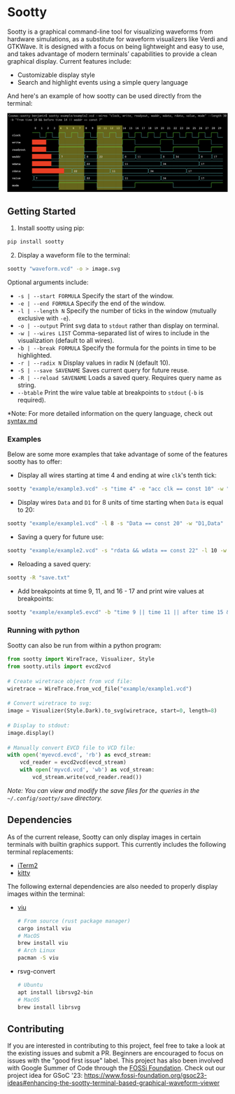 # Sootty

Sootty is a graphical command-line tool for visualizing waveforms from hardware simulations, as a substitute for waveform visualizers like Verdi and GTKWave. It is designed with a focus on being lightweight and easy to use, and takes advantage of modern terminals’ capabilities to provide a clean graphical display. Current features include:
- Customizable display style
- Search and highlight events using a simple query language

And here's an example of how sootty can be used directly from the terminal:

<img width="979" alt="Screenshot of sootty in action" src="https://raw.githubusercontent.com/Ben1152000/sootty/master/image/screenshot.png">

## Getting Started

1. Install sootty using pip:

```bash
pip install sootty
```

2. Display a waveform file to the terminal:

```bash
sootty "waveform.vcd" -o > image.svg
```

Optional arguments include:
- `-s | --start FORMULA` Specify the start of the window.
- `-e | --end FORMULA` Specify the end of the window.
- `-l | --length N` Specify the number of ticks in the window (mutually exclusive with `-e`).
- `-o | --output` Print svg data to `stdout` rather than display on terminal.
- `-w | --wires LIST` Comma-separated list of wires to include in the visualization (default to all wires).
- `-b | --break FORMULA` Specify the formula for the points in time to be highlighted.
- `-r | --radix N` Display values in radix N (default 10).
- `-S | --save SAVENAME` Saves current query for future reuse.
- `-R | --reload SAVENAME` Loads a saved query. Requires query name as string.
- `--btable` Print the wire value table at breakpoints to `stdout` (`-b` is required).

*Note: For more detailed information on the query language, check out [syntax.md](syntax.md)

### Examples

Below are some more examples  that take advantage of some of the features sootty has to offer:

- Display all wires starting at time 4 and ending at wire `clk`'s tenth tick:

```bash
sootty "example/example3.vcd" -s "time 4" -e "acc clk == const 10" -w "clk,rst_n,pc,inst"
```

- Display wires `Data` and `D1` for 8 units of time starting when `Data` is equal to 20:

```bash
sootty "example/example1.vcd" -l 8 -s "Data == const 20" -w "D1,Data"
```

- Saving a query for future use:

```bash
sootty "example/example2.vcd" -s "rdata && wdata == const 22" -l 10 -w "rdata, wdata" -S "save.txt"
```

- Reloading a saved query:

```bash
sootty -R "save.txt"
```

- Add breakpoints at time 9, 11, and 16 - 17 and print wire values at breakpoints:

```bash
sootty "example/example5.evcd" -b "time 9 || time 11 || after time 15 && before time 18" --btable
```

### Running with python

Sootty can also be run from within a python program:

```python
from sootty import WireTrace, Visualizer, Style
from sootty.utils import evcd2vcd

# Create wiretrace object from vcd file:
wiretrace = WireTrace.from_vcd_file("example/example1.vcd")

# Convert wiretrace to svg:
image = Visualizer(Style.Dark).to_svg(wiretrace, start=0, length=8)

# Display to stdout:
image.display()

# Manually convert EVCD file to VCD file:
with open('myevcd.evcd', 'rb') as evcd_stream:
    vcd_reader = evcd2vcd(evcd_stream)
    with open('myvcd.vcd', 'wb') as vcd_stream:
        vcd_stream.write(vcd_reader.read())
```

*Note: You can view and modify the save files for the queries in the `~/.config/sootty/save` directory.*

## Dependencies

As of the current release, Sootty can only display images in certain terminals with builtin graphics support. This currently includes the following terminal replacements:

- [iTerm2](https://iterm2.com/)
- [kitty](https://sw.kovidgoyal.net/kitty/)

The following external dependencies are also needed to properly display images within the terminal:

- [viu](https://github.com/atanunq/viu)

  ```bash
  # From source (rust package manager)
  cargo install viu
  # MacOS
  brew install viu
  # Arch Linux
  pacman -S viu
  ```
- rsvg-convert
  ```bash
  # Ubuntu
  apt install librsvg2-bin
  # MacOS
  brew install librsvg
  ```

## Contributing

If you are interested in contributing to this project, feel free to take a look at the existing issues and submit a PR. Beginners are encouraged to focus on issues with the "good first issue" label. This project has also been involved with Google Summer of Code through the [FOSSi Foundation](https://www.fossi-foundation.org/). Check out our project idea for GSoC '23: https://www.fossi-foundation.org/gsoc23-ideas#enhancing-the-sootty-terminal-based-graphical-waveform-viewer
